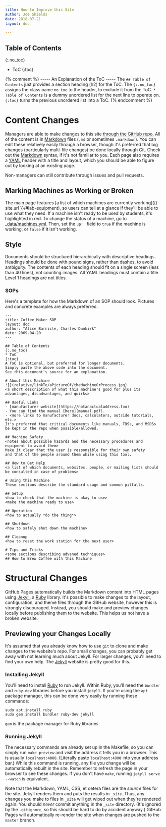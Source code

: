 ```yaml
---
title: How to Improve this Site
author: Joe Shields
date: 2018-07-21
layout: doc

---
```


## Table of Contents
{:.no_toc}
* ToC
{:toc}

{% comment %}
----- An Explanation of the ToC -----
The `## Table of Contents` just provides a section heading (h2) for the ToC.
The `{:.no_toc}` assigns the class name `no_toc` to the header, to exclude it from the ToC.
`* Table of Contents` is a dummy unordered list for the next line to operate on.
`{:toc}` turns the previous unordered list into a ToC.
{% endcomment %}

# Content Changes
Managers are able to make changes to this site [through the GitHub repo.][repo]
All of the content is in [Markdown] files (`.md` or sometimes `.markdown`).
You can edit these relatively easily through a browser, 
though it's preferred that big changes (particularly multi-file changes) be done locally through Git.
Check out the [Markdown] syntax, if it's not familiar to you.
Each page also requires a [YAML] header with a title and layout, which you should be able to figure out by looking at an existing page.

Non-managers can still contribute through issues and pull requests.

## Marking Machines as Working or Broken
The main page features [a list of which machines are currently working]({{ site.url }}/#lab-equipment),
so users can tell at a glance if they'll be able to use what they need.
If a machine isn't ready to be used by students, it's highlighted in red.
To change the status of a machine, go to [_data/machines.yml][machine status].
Then, set the `up: ` field to `true` if the machine is working, or `false` if it isn't working.

## Style
Documents should be structured hierarchically with descriptive headings.
Headings should be done with pound signs, rather than dashes, to avoid ambiguity.
The contents of each heading should fit on a single screen (less than 40 lines), not counting images.
All YAML headings must contain a title. Level 1 headings are not titles.

### SOPs
Here's a template for how the Markdown of an SOP should look. Pictures and concrete examples are always preferred.

```
---
title: Coffee Maker SOP
layout: doc
author: "Alice Barnicle, Charles Dunkirk"
date: 2069-04-20
---

## Table of Contents
{:.no_toc}
* ToC
{:toc}
A ToC is optional, but preferred for longer documents.
Simply paste the above code into the document.
See this document's source for an explanation.

# About this Machine
![](relative/linkTo/aPictureOf/theMachineOrProcess.jpg)
<a short description of what this machine's good for plus its advantages, disadvantages, and quirks>

## Useful Links
- [manufacturer website](https://notanactualaddress.foo)
- You can find the manual [here](manual.pdf).
- <more links to manufacturer docs, calculators, outside tutorials, etc.>  
It's preferred that critical documents like manuals, TDSs, and MSDSs be kept in the repo when possible/allowed.

## Machine Safety
<notes about possible hazards and the necessary procedures and equipment to avoid them>
Make it clear that the user is responsible for their own safety 
and that of the people around them while using this tool.

## How to Get Help
<a list of which documents, websites, people, or mailing lists should be consulted in case of problems>

# Using this Machine
These sections describe the standard usage and common pitfalls.

## Setup
<how to check that the machine is okay to use>
<make the machine ready to use>

## Operation
<how to actually *do the thing*>

## Shutdown
<how to safely shut down the machine>

## Cleanup
<how to reset the work station for the next user>

# Tips and Tricks
<some sections describing advaned techniques>
## How to Brew Coffee with this Machine
```

# Structural Changes
GitHub Pages automatically builds the Markdown content into HTML pages using [Jekyll], a [Ruby] library.
It's possible to make changes to the layout, configuration, and theme files through the GitHub website,
however this is strongly discouraged. 
Instead, you should make and preview changes locally before publishing them to the website. 
This helps us not have a broken website.

## Previewing your Changes Locally
It's assumed that you already know how to use `git` to clone and make changes to the website's repo.
For small changes, you can probably get away with not learning much about Jekyll.
For larger changes, you'll need to find your own help. The [Jekyll] website is pretty good for this.

### Installing Jekyll
You'll need to install [Ruby] to run Jekyll. 
Within Ruby, you'll need the `bundler` and `ruby-dev` libraries before you install `jekyll`.
If you're using the `apt` package manager, this can be done very easily by running these commands:

```
sudo apt install ruby
sudo gem install bundler ruby-dev jekyll
```

`gem` is the package manager for Ruby libraries.

### Running Jekyll
The necessary commands are already set up in the Makefile, 
so you can simply run `make preview` and visit the address it tells you in a browser.
This is usually `localhost:4000`. (Literally paste `localhost:4000` into your address bar.) 
While this command is running, any file you change will be automatically rebuilt in the site.
Remember to refresh the page in your browser to see these changes.
If you don't have `make`, running `jekyll serve --watch` is equivalent.

Note that the Markdown, YAML, CSS, et cetera files are the *source* files for the site. 
Jekyll renders them and puts the results in `_site`.
Thus, any changes you make to files in `_site` will get wiped out when they're rendered again.
You should *never* commit anything in the `_site` directory. 
(It's ignored by the `.gitignore`, so this should be hard to do by accident anyway.)
GitHub Pages will automatically re-render the site when changes are pushed to the `master` branch.

[repo]: https://github.com/psu-epl/psu-epl.github.com/
[Jekyll]: https://jekyllrb.com/
[Ruby]: https://www.ruby-lang.org/en/
[Markdown]: https://daringfireball.net/projects/markdown/syntax
[YAML]: http://yaml.org/
[machine status]: https://github.com/psu-epl/psu-epl.github.com/blob/master/_data/machines.yml
